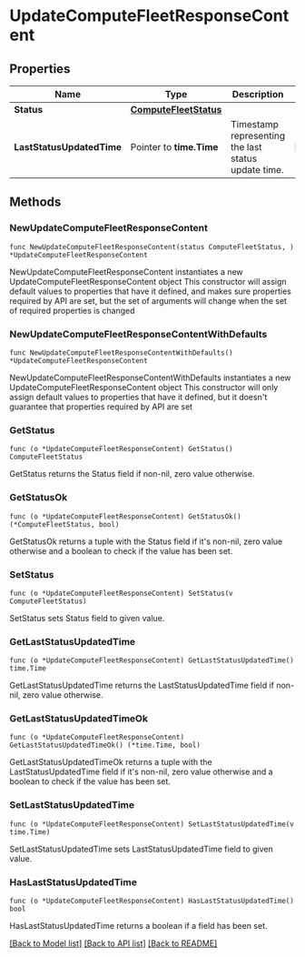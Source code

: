# UpdateComputeFleetResponseContent

## Properties

Name | Type | Description | Notes
------------ | ------------- | ------------- | -------------
**Status** | [**ComputeFleetStatus**](ComputeFleetStatus.md) |  | 
**LastStatusUpdatedTime** | Pointer to **time.Time** | Timestamp representing the last status update time. | [optional] 

## Methods

### NewUpdateComputeFleetResponseContent

`func NewUpdateComputeFleetResponseContent(status ComputeFleetStatus, ) *UpdateComputeFleetResponseContent`

NewUpdateComputeFleetResponseContent instantiates a new UpdateComputeFleetResponseContent object
This constructor will assign default values to properties that have it defined,
and makes sure properties required by API are set, but the set of arguments
will change when the set of required properties is changed

### NewUpdateComputeFleetResponseContentWithDefaults

`func NewUpdateComputeFleetResponseContentWithDefaults() *UpdateComputeFleetResponseContent`

NewUpdateComputeFleetResponseContentWithDefaults instantiates a new UpdateComputeFleetResponseContent object
This constructor will only assign default values to properties that have it defined,
but it doesn't guarantee that properties required by API are set

### GetStatus

`func (o *UpdateComputeFleetResponseContent) GetStatus() ComputeFleetStatus`

GetStatus returns the Status field if non-nil, zero value otherwise.

### GetStatusOk

`func (o *UpdateComputeFleetResponseContent) GetStatusOk() (*ComputeFleetStatus, bool)`

GetStatusOk returns a tuple with the Status field if it's non-nil, zero value otherwise
and a boolean to check if the value has been set.

### SetStatus

`func (o *UpdateComputeFleetResponseContent) SetStatus(v ComputeFleetStatus)`

SetStatus sets Status field to given value.


### GetLastStatusUpdatedTime

`func (o *UpdateComputeFleetResponseContent) GetLastStatusUpdatedTime() time.Time`

GetLastStatusUpdatedTime returns the LastStatusUpdatedTime field if non-nil, zero value otherwise.

### GetLastStatusUpdatedTimeOk

`func (o *UpdateComputeFleetResponseContent) GetLastStatusUpdatedTimeOk() (*time.Time, bool)`

GetLastStatusUpdatedTimeOk returns a tuple with the LastStatusUpdatedTime field if it's non-nil, zero value otherwise
and a boolean to check if the value has been set.

### SetLastStatusUpdatedTime

`func (o *UpdateComputeFleetResponseContent) SetLastStatusUpdatedTime(v time.Time)`

SetLastStatusUpdatedTime sets LastStatusUpdatedTime field to given value.

### HasLastStatusUpdatedTime

`func (o *UpdateComputeFleetResponseContent) HasLastStatusUpdatedTime() bool`

HasLastStatusUpdatedTime returns a boolean if a field has been set.


[[Back to Model list]](../README.md#documentation-for-models) [[Back to API list]](../README.md#documentation-for-api-endpoints) [[Back to README]](../README.md)


